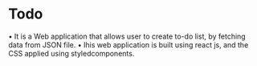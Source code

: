# Todo
•	It is a Web application that allows user to create to-do list, by fetching data from JSON file.
•	Ihis web application is built using react js, and the CSS applied using styledcomponents.
